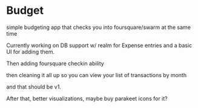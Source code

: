 # Budget

simple budgeting app that checks you into foursquare/swarm at the same time

Currently working on DB support w/ realm for Expense entries and a basic UI for adding them. 

Then adding foursquare checkin ability

then cleaning it all up so you can view your list of transactions by month

and that should be v1. 

After that, better visualizations, maybe buy parakeet icons for it? 

